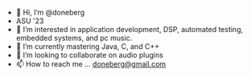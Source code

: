- 👋 Hi, I’m @doneberg
- ASU '23
- 👀 I’m interested in application development, DSP, automated testing, embedded systems, and pc music. 
- 🌱 I’m currently mastering Java, C, and C++
- 💞️ I’m looking to collaborate on audio plugins
- 📫 How to reach me ... doneberg@gmail.com

<!---
doneberg/doneberg is a ✨ special ✨ repository because its `README.md` (this file) appears on your GitHub profile.
You can click the Preview link to take a look at your changes.
--->
